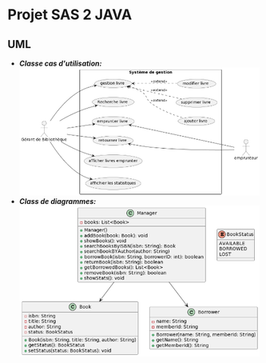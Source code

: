 # Projet SAS 2 JAVA

## UML

- ***Classe cas d'utilisation:***
![use-case](use-case.png)
- ***Class de diagrammes:***
  ![use-case](class.png)